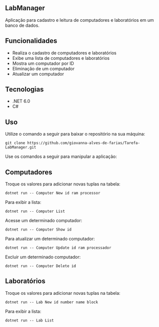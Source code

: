 ## LabManager

Aplicação para cadastro e leitura de computadores e laboratórios em um banco de dados.

## Funcionalidades

- Realiza o cadastro de computadores e laboratórios
- Exibe uma lista de computadores e laboratórios
- Mostra um computador por ID
- Eliminação de um computador
- Atualizar um computador

## Tecnologias 

- .NET 6.0
- C#

## Uso

Utilize o comando a seguir para baixar o repositório na sua máquina:

`git clone https://github.com/giovanna-alves-de-farias/Tarefa-LabManager.git`

Use os comandos a seguir para manipular a aplicação:

## Computadores

Troque os valores para adicionar novas tuplas na tabela:

`dotnet run -- Computer New id ram processor`

Para exibir a lista:

`dotnet run -- Computer List`

Acesse um determinado computador:

`dotnet run -- Computer Show id`

Para atualizar um determinado computador:

`dotnet run -- Computer Update id ram processador`

Excluir um determinado computador:

`dotnet run -- Computer Delete id`

## Laboratórios

Troque os valores para adicionar novas tuplas na tabela:

`dotnet run -- Lab New id number name block`

Para exibir a lista:

`dotnet run -- Lab List`
